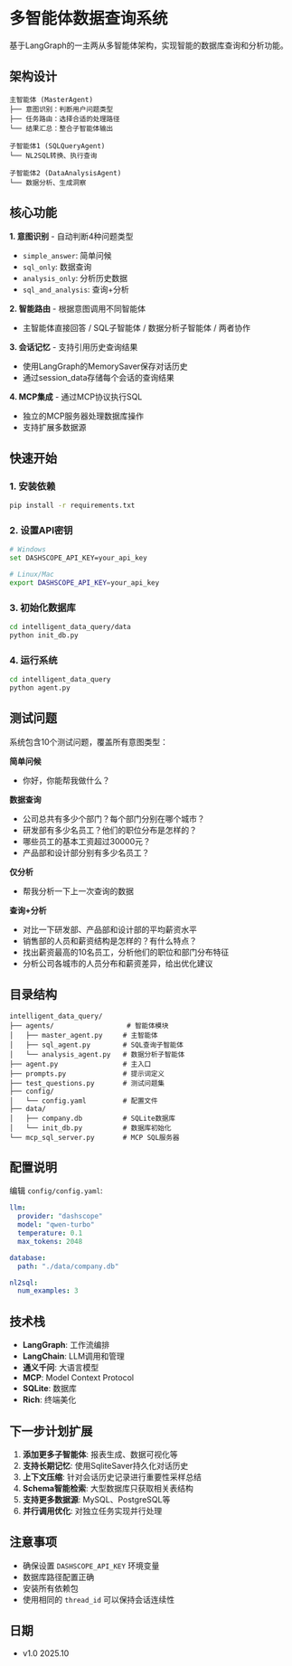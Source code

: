 # 多智能体数据查询系统

基于LangGraph的一主两从多智能体架构，实现智能的数据库查询和分析功能。

## 架构设计

```
主智能体 (MasterAgent)
├── 意图识别：判断用户问题类型
├── 任务路由：选择合适的处理路径
└── 结果汇总：整合子智能体输出

子智能体1 (SQLQueryAgent)
└── NL2SQL转换、执行查询

子智能体2 (DataAnalysisAgent)
└── 数据分析、生成洞察
```

## 核心功能

**1. 意图识别** - 自动判断4种问题类型
- `simple_answer`: 简单问候
- `sql_only`: 数据查询
- `analysis_only`: 分析历史数据
- `sql_and_analysis`: 查询+分析

**2. 智能路由** - 根据意图调用不同智能体
- 主智能体直接回答 / SQL子智能体 / 数据分析子智能体 / 两者协作

**3. 会话记忆** - 支持引用历史查询结果
- 使用LangGraph的MemorySaver保存对话历史
- 通过session_data存储每个会话的查询结果

**4. MCP集成** - 通过MCP协议执行SQL
- 独立的MCP服务器处理数据库操作
- 支持扩展多数据源

## 快速开始

### 1. 安装依赖
```bash
pip install -r requirements.txt
```

### 2. 设置API密钥
```bash
# Windows
set DASHSCOPE_API_KEY=your_api_key

# Linux/Mac
export DASHSCOPE_API_KEY=your_api_key
```

### 3. 初始化数据库
```bash
cd intelligent_data_query/data
python init_db.py
```

### 4. 运行系统
```bash
cd intelligent_data_query
python agent.py
```

## 测试问题

系统包含10个测试问题，覆盖所有意图类型：

**简单问候**
- 你好，你能帮我做什么？

**数据查询**
- 公司总共有多少个部门？每个部门分别在哪个城市？
- 研发部有多少名员工？他们的职位分布是怎样的？
- 哪些员工的基本工资超过30000元？
- 产品部和设计部分别有多少名员工？

**仅分析**
- 帮我分析一下上一次查询的数据

**查询+分析**
- 对比一下研发部、产品部和设计部的平均薪资水平
- 销售部的人员和薪资结构是怎样的？有什么特点？
- 找出薪资最高的10名员工，分析他们的职位和部门分布特征
- 分析公司各城市的人员分布和薪资差异，给出优化建议

## 目录结构

```
intelligent_data_query/
├── agents/                  # 智能体模块
│   ├── master_agent.py     # 主智能体
│   ├── sql_agent.py        # SQL查询子智能体
│   └── analysis_agent.py   # 数据分析子智能体
├── agent.py                # 主入口
├── prompts.py              # 提示词定义
├── test_questions.py       # 测试问题集
├── config/
│   └── config.yaml         # 配置文件
├── data/
│   ├── company.db          # SQLite数据库
│   └── init_db.py          # 数据库初始化
└── mcp_sql_server.py       # MCP SQL服务器
```

## 配置说明

编辑 `config/config.yaml`:

```yaml
llm:
  provider: "dashscope"
  model: "qwen-turbo"
  temperature: 0.1
  max_tokens: 2048

database:
  path: "./data/company.db"

nl2sql:
  num_examples: 3
```

## 技术栈

- **LangGraph**: 工作流编排
- **LangChain**: LLM调用和管理
- **通义千问**: 大语言模型
- **MCP**: Model Context Protocol
- **SQLite**: 数据库
- **Rich**: 终端美化

## 下一步计划扩展

1. **添加更多子智能体**: 报表生成、数据可视化等
2. **支持长期记忆**: 使用SqliteSaver持久化对话历史
3. **上下文压缩**: 针对会话历史记录进行重要性采样总结
3. **Schema智能检索**: 大型数据库只获取相关表结构
4. **支持更多数据源**: MySQL、PostgreSQL等
5. **并行调用优化**: 对独立任务实现并行处理

## 注意事项

- 确保设置 `DASHSCOPE_API_KEY` 环境变量
- 数据库路径配置正确
- 安装所有依赖包
- 使用相同的 `thread_id` 可以保持会话连续性

## 日期

- v1.0 2025.10
